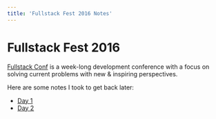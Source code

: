 ```yaml
---
title: 'Fullstack Fest 2016 Notes'
---
```


Fullstack Fest 2016
===================

[Fullstack Conf](https://fullstackfest.com/) is a week-long development conference with a focus on solving current problems with new & inspiring perspectives.

Here are some notes I took to get back later:

* [Day 1](day1.html)
* [Day 2](day2.html)
